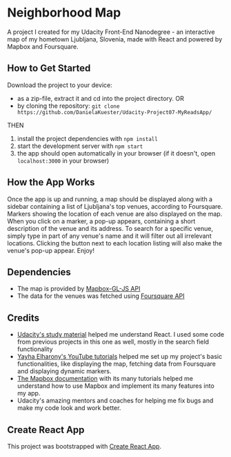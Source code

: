 # Neighborhood Map
A project I created for my Udacity Front-End Nanodegree - an interactive map of my hometown Ljubljana, Slovenia, made with React and powered by Mapbox and Foursquare.

## How to Get Started
Download the project to your device:

* as a zip-file, extract it and cd into the project directory.
OR
* by cloning the repository: ```git clone https://github.com/DanielaKuester/Udacity-Project07-MyReadsApp/```

THEN
1. install the project dependencies with `npm install`
2. start the development server with `npm start`
3. the app should open automatically in your browser (if it doesn't, open `localhost:3000` in your browser)

## How the App Works
Once the app is up and running, a map should be displayed along with a sidebar containing a list of Ljubljana's top venues, according to Foursquare. 
Markers showing the location of each venue are also displayed on the map. When you click on a marker, a pop-up appears, containing a short description of the venue and its address. 
To search for a specific venue, simply type in part of any venue's name and it will filter out all irrelevant locations. Clicking the button next to each location listing will also make the venue's pop-up appear. Enjoy!

## Dependencies
* The map is provided by [Mapbox-GL-JS API](https://www.mapbox.com/mapbox-gl-js/api)
* The data for the venues was fetched using [Foursquare API](https://developer.foursquare.com/)

## Credits
* [Udacity's study material](https://classroom.udacity.com/nanodegrees/nd001/parts/c3e7b0d6-ffef-4421-b5fc-6df10fd0a1ae) helped me understand React. I used some code from previous projects in this one as well, mostly in the search field functionality
* [Yayha Elharony's YouTube tutorials](https://www.youtube.com/watch?v=ywdxLNjhBYw&list=PLgOB68PvvmWCGNn8UMTpcfQEiITzxEEA1) helped me set up my project's basic functionalities, like displaying the map, fetching data from Foursquare and displaying dynamic markers.
* [The Mapbox documentation](https://www.mapbox.com/documentation/) with its many tutorials helped me understand how to use Mapbox and implement its many features into my app.
* Udacity's amazing mentors and coaches for helping me fix bugs and make my code look and work better.

## Create React App

This project was bootstrapped with [Create React App](https://github.com/facebookincubator/create-react-app).

